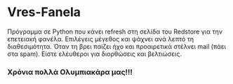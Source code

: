 # Vres-Fanela

Πρόγραμμα σε Python που κάνει refresh στη σελίδα του Redstore για την επετειακή φανέλα. Επιλέγεις μέγεθος και ψάχνει ανά λεπτό τη διαθεσιμότητα. Όταν τη βρει παίζει ήχο και προαιρετικά στέλνει mail (πάει στα spam). Είστε ελέυθεροι για διορθώσεις και βελτιώσεις. 

### Χρόνια πολλά Ολυμπιακάρα μας!!!

